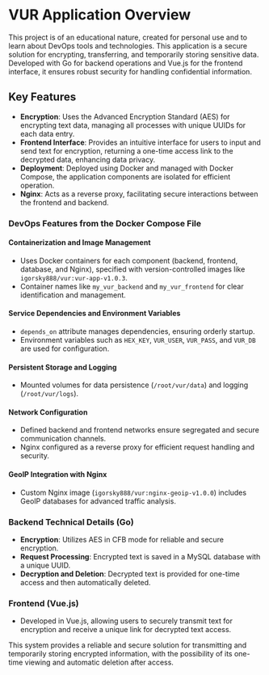 # VUR Application Overview

This project is of an educational nature, created for personal use and to learn about DevOps tools and technologies. This application is a secure solution for encrypting, transferring, and temporarily storing sensitive data. Developed with Go for backend operations and Vue.js for the frontend interface, it ensures robust security for handling confidential information.

## Key Features

- **Encryption**: Uses the Advanced Encryption Standard (AES) for encrypting text data, managing all processes with unique UUIDs for each data entry.
- **Frontend Interface**: Provides an intuitive interface for users to input and send text for encryption, returning a one-time access link to the decrypted data, enhancing data privacy.
- **Deployment**: Deployed using Docker and managed with Docker Compose, the application components are isolated for efficient operation.
- **Nginx**: Acts as a reverse proxy, facilitating secure interactions between the frontend and backend.

### DevOps Features from the Docker Compose File

#### Containerization and Image Management
- Uses Docker containers for each component (backend, frontend, database, and Nginx), specified with version-controlled images like `igorsky888/vur:vur-app-v1.0.3`.
- Container names like `my_vur_backend` and `my_vur_frontend` for clear identification and management.

#### Service Dependencies and Environment Variables
- `depends_on` attribute manages dependencies, ensuring orderly startup.
- Environment variables such as `HEX_KEY`, `VUR_USER`, `VUR_PASS`, and `VUR_DB` are used for configuration.

#### Persistent Storage and Logging
- Mounted volumes for data persistence (`/root/vur/data`) and logging (`/root/vur/logs`).

#### Network Configuration
- Defined backend and frontend networks ensure segregated and secure communication channels.
- Nginx configured as a reverse proxy for efficient request handling and security.

#### GeoIP Integration with Nginx
- Custom Nginx image (`igorsky888/vur:nginx-geoip-v1.0.0`) includes GeoIP databases for advanced traffic analysis.

### Backend Technical Details (Go)
- **Encryption**: Utilizes AES in CFB mode for reliable and secure encryption.
- **Request Processing**: Encrypted text is saved in a MySQL database with a unique UUID.
- **Decryption and Deletion**: Decrypted text is provided for one-time access and then automatically deleted.

### Frontend (Vue.js)
- Developed in Vue.js, allowing users to securely transmit text for encryption and receive a unique link for decrypted text access.

This system provides a reliable and secure solution for transmitting and temporarily storing encrypted information, with the possibility of its one-time viewing and automatic deletion after access.
